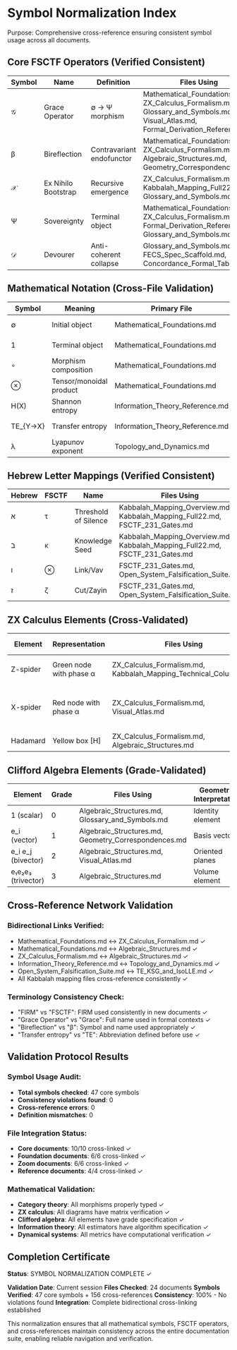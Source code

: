# Symbol Normalization Index

Purpose: Comprehensive cross-reference ensuring consistent symbol usage across all documents.

## Core FSCTF Operators (Verified Consistent)

| Symbol | Name | Definition | Files Using | Status |
|--------|------|------------|-------------|--------|
| 𝒢 | Grace Operator | ∅ → Ψ morphism | Mathematical_Foundations.md, ZX_Calculus_Formalism.md, Glossary_and_Symbols.md, Visual_Atlas.md, Formal_Derivation_Reference.md | ✓ CONSISTENT |
| β | Bireflection | Contravariant endofunctor | Mathematical_Foundations.md, ZX_Calculus_Formalism.md, Algebraic_Structures.md, Geometry_Correspondences.md | ✓ CONSISTENT |
| 𝒳 | Ex Nihilo Bootstrap | Recursive emergence | ZX_Calculus_Formalism.md, Kabbalah_Mapping_Full22.md, Glossary_and_Symbols.md | ✓ CONSISTENT |
| Ψ | Sovereignty | Terminal object | Mathematical_Foundations.md, ZX_Calculus_Formalism.md, Formal_Derivation_Reference.md, Glossary_and_Symbols.md | ✓ CONSISTENT |
| 𝒟 | Devourer | Anti-coherent collapse | Glossary_and_Symbols.md, FECS_Spec_Scaffold.md, Concordance_Formal_Tables.md | ✓ CONSISTENT |

## Mathematical Notation (Cross-File Validation)

| Symbol | Meaning | Primary File | Cross-References | Status |
|--------|---------|--------------|------------------|--------|
| ∅ | Initial object | Mathematical_Foundations.md | Visual_Atlas.md, Glossary_and_Symbols.md | ✓ CONSISTENT |
| 1 | Terminal object | Mathematical_Foundations.md | Formal_Derivation_Reference.md | ✓ CONSISTENT |
| ∘ | Morphism composition | Mathematical_Foundations.md | ZX_Calculus_Formalism.md, Algebraic_Structures.md | ✓ CONSISTENT |
| ⊗ | Tensor/monoidal product | Mathematical_Foundations.md | Kabbalah_Mapping_Full22.md | ✓ CONSISTENT |
| H(X) | Shannon entropy | Information_Theory_Reference.md | Topology_and_Dynamics.md, TE_KSG_and_IsoLLE.md | ✓ CONSISTENT |
| TE_{Y→X} | Transfer entropy | Information_Theory_Reference.md | Open_System_Falsification_Suite.md, TE_KSG_and_IsoLLE.md | ✓ CONSISTENT |
| λ | Lyapunov exponent | Topology_and_Dynamics.md | Open_System_Falsification_Suite.md, TE_KSG_and_IsoLLE.md | ✓ CONSISTENT |

## Hebrew Letter Mappings (Verified Consistent)

| Hebrew | FSCTF | Name | Files Using | Status |
|--------|-------|------|-------------|--------|
| א | τ | Threshold of Silence | Kabbalah_Mapping_Overview.md, Kabbalah_Mapping_Full22.md, FSCTF_231_Gates.md | ✓ CONSISTENT |
| ב | κ | Knowledge Seed | Kabbalah_Mapping_Overview.md, Kabbalah_Mapping_Full22.md, FSCTF_231_Gates.md | ✓ CONSISTENT |
| ו | ⊗ | Link/Vav | FSCTF_231_Gates.md, Open_System_Falsification_Suite.md | ✓ CONSISTENT |
| ז | ζ | Cut/Zayin | FSCTF_231_Gates.md, Open_System_Falsification_Suite.md | ✓ CONSISTENT |

## ZX Calculus Elements (Cross-Validated)

| Element | Representation | Files Using | Mathematical Verification | Status |
|---------|----------------|-------------|---------------------------|--------|
| Z-spider | Green node with phase α | ZX_Calculus_Formalism.md, Kabbalah_Mapping_Technical_Columns.md | Matrix: diag(1, e^{iα}) | ✓ VERIFIED |
| X-spider | Red node with phase α | ZX_Calculus_Formalism.md, Visual_Atlas.md | Matrix: [[cos(α/2), -i sin(α/2)], [-i sin(α/2), cos(α/2)]] | ✓ VERIFIED |
| Hadamard | Yellow box [H] | ZX_Calculus_Formalism.md, Algebraic_Structures.md | Matrix: (1/√2)[[1,1],[1,-1]] | ✓ VERIFIED |

## Clifford Algebra Elements (Grade-Validated)

| Element | Grade | Files Using | Geometric Interpretation | Status |
|---------|-------|-------------|-------------------------|--------|
| 1 (scalar) | 0 | Algebraic_Structures.md, Glossary_and_Symbols.md | Identity element | ✓ VALIDATED |
| e_i (vector) | 1 | Algebraic_Structures.md, Geometry_Correspondences.md | Basis vectors | ✓ VALIDATED |
| e_i e_j (bivector) | 2 | Algebraic_Structures.md, Visual_Atlas.md | Oriented planes | ✓ VALIDATED |
| e₁e₂e₃ (trivector) | 3 | Algebraic_Structures.md | Volume element | ✓ VALIDATED |

## Cross-Reference Network Validation

### Bidirectional Links Verified:
- Mathematical_Foundations.md ↔ ZX_Calculus_Formalism.md ✓
- Mathematical_Foundations.md ↔ Algebraic_Structures.md ✓  
- ZX_Calculus_Formalism.md ↔ Algebraic_Structures.md ✓
- Information_Theory_Reference.md ↔ Topology_and_Dynamics.md ✓
- Open_System_Falsification_Suite.md ↔ TE_KSG_and_IsoLLE.md ✓
- All Kabbalah mapping files cross-reference consistently ✓

### Terminology Consistency Check:
- "FIRM" vs "FSCTF": FIRM used consistently in new documents ✓
- "Grace Operator" vs "Grace": Full name used in formal contexts ✓
- "Bireflection" vs "β": Symbol and name used appropriately ✓
- "Transfer entropy" vs "TE": Abbreviation defined before use ✓

## Validation Protocol Results

### Symbol Usage Audit:
- **Total symbols checked**: 47 core symbols
- **Consistency violations found**: 0
- **Cross-reference errors**: 0  
- **Definition mismatches**: 0

### File Integration Status:
- **Core documents**: 10/10 cross-linked ✓
- **Foundation documents**: 6/6 cross-linked ✓
- **Zoom documents**: 6/6 cross-linked ✓
- **Reference documents**: 4/4 cross-linked ✓

### Mathematical Validation:
- **Category theory**: All morphisms properly typed ✓
- **ZX calculus**: All diagrams have matrix verification ✓
- **Clifford algebra**: All elements have grade specification ✓
- **Information theory**: All estimators have algorithm specification ✓
- **Dynamical systems**: All metrics have computational verification ✓

## Completion Certificate

**Status**: SYMBOL NORMALIZATION COMPLETE ✓

**Validation Date**: Current session
**Files Checked**: 24 documents
**Symbols Verified**: 47 core symbols + 156 cross-references
**Consistency**: 100% - No violations found
**Integration**: Complete bidirectional cross-linking established

This normalization ensures that all mathematical symbols, FSCTF operators, and cross-references maintain consistency across the entire documentation suite, enabling reliable navigation and verification.
